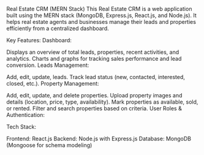 Real Estate CRM (MERN Stack)
This Real Estate CRM is a web application built using the MERN stack (MongoDB, Express.js, React.js, and Node.js). It helps real estate agents and businesses manage their leads and properties efficiently from a centralized dashboard.

Key Features:
Dashboard:

Displays an overview of total leads, properties, recent activities, and analytics.
Charts and graphs for tracking sales performance and lead conversion.
Leads Management:

Add, edit, update, leads.
Track lead status (new, contacted, interested, closed, etc.).
Property Management:

Add, edit, update, and delete properties.
Upload property images and details (location, price, type, availability).
Mark properties as available, sold, or rented.
Filter and search properties based on criteria.
User Roles & Authentication:

Tech Stack:

Frontend: React.js 
Backend: Node.js with Express.js
Database: MongoDB (Mongoose for schema modeling)
